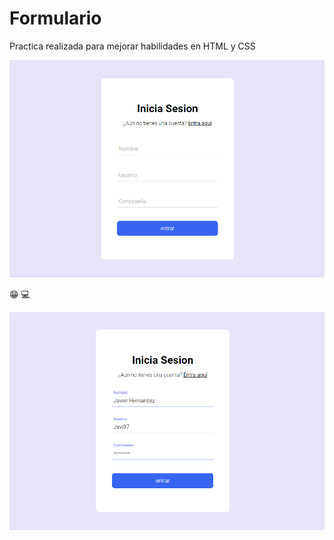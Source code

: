 # Formulario

Practica realizada para mejorar habilidades en HTML y CSS

![Practica formulario](./img/formulario1.png)

:grin: :computer:

![Practica formulario](./img/formulario2.png)